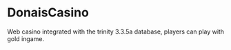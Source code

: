 # DonaisCasino
Web casino integrated with the trinity 3.3.5a database, players can play with gold ingame.
